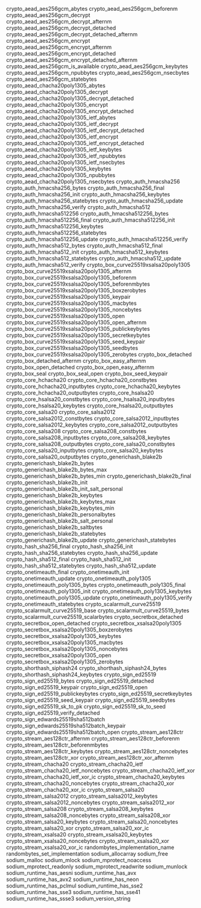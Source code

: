 crypto_aead_aes256gcm_abytes
crypto_aead_aes256gcm_beforenm
crypto_aead_aes256gcm_decrypt
crypto_aead_aes256gcm_decrypt_afternm
crypto_aead_aes256gcm_decrypt_detached
crypto_aead_aes256gcm_decrypt_detached_afternm
crypto_aead_aes256gcm_encrypt
crypto_aead_aes256gcm_encrypt_afternm
crypto_aead_aes256gcm_encrypt_detached
crypto_aead_aes256gcm_encrypt_detached_afternm
crypto_aead_aes256gcm_is_available
crypto_aead_aes256gcm_keybytes
crypto_aead_aes256gcm_npubbytes
crypto_aead_aes256gcm_nsecbytes
crypto_aead_aes256gcm_statebytes
crypto_aead_chacha20poly1305_abytes
crypto_aead_chacha20poly1305_decrypt
crypto_aead_chacha20poly1305_decrypt_detached
crypto_aead_chacha20poly1305_encrypt
crypto_aead_chacha20poly1305_encrypt_detached
crypto_aead_chacha20poly1305_ietf_abytes
crypto_aead_chacha20poly1305_ietf_decrypt
crypto_aead_chacha20poly1305_ietf_decrypt_detached
crypto_aead_chacha20poly1305_ietf_encrypt
crypto_aead_chacha20poly1305_ietf_encrypt_detached
crypto_aead_chacha20poly1305_ietf_keybytes
crypto_aead_chacha20poly1305_ietf_npubbytes
crypto_aead_chacha20poly1305_ietf_nsecbytes
crypto_aead_chacha20poly1305_keybytes
crypto_aead_chacha20poly1305_npubbytes
crypto_aead_chacha20poly1305_nsecbytes
crypto_auth_hmacsha256
crypto_auth_hmacsha256_bytes
crypto_auth_hmacsha256_final
crypto_auth_hmacsha256_init
crypto_auth_hmacsha256_keybytes
crypto_auth_hmacsha256_statebytes
crypto_auth_hmacsha256_update
crypto_auth_hmacsha256_verify
crypto_auth_hmacsha512
crypto_auth_hmacsha512256
crypto_auth_hmacsha512256_bytes
crypto_auth_hmacsha512256_final
crypto_auth_hmacsha512256_init
crypto_auth_hmacsha512256_keybytes
crypto_auth_hmacsha512256_statebytes
crypto_auth_hmacsha512256_update
crypto_auth_hmacsha512256_verify
crypto_auth_hmacsha512_bytes
crypto_auth_hmacsha512_final
crypto_auth_hmacsha512_init
crypto_auth_hmacsha512_keybytes
crypto_auth_hmacsha512_statebytes
crypto_auth_hmacsha512_update
crypto_auth_hmacsha512_verify
crypto_box_curve25519xsalsa20poly1305
crypto_box_curve25519xsalsa20poly1305_afternm
crypto_box_curve25519xsalsa20poly1305_beforenm
crypto_box_curve25519xsalsa20poly1305_beforenmbytes
crypto_box_curve25519xsalsa20poly1305_boxzerobytes
crypto_box_curve25519xsalsa20poly1305_keypair
crypto_box_curve25519xsalsa20poly1305_macbytes
crypto_box_curve25519xsalsa20poly1305_noncebytes
crypto_box_curve25519xsalsa20poly1305_open
crypto_box_curve25519xsalsa20poly1305_open_afternm
crypto_box_curve25519xsalsa20poly1305_publickeybytes
crypto_box_curve25519xsalsa20poly1305_secretkeybytes
crypto_box_curve25519xsalsa20poly1305_seed_keypair
crypto_box_curve25519xsalsa20poly1305_seedbytes
crypto_box_curve25519xsalsa20poly1305_zerobytes
crypto_box_detached
crypto_box_detached_afternm
crypto_box_easy_afternm
crypto_box_open_detached
crypto_box_open_easy_afternm
crypto_box_seal
crypto_box_seal_open
crypto_box_seed_keypair
crypto_core_hchacha20
crypto_core_hchacha20_constbytes
crypto_core_hchacha20_inputbytes
crypto_core_hchacha20_keybytes
crypto_core_hchacha20_outputbytes
crypto_core_hsalsa20
crypto_core_hsalsa20_constbytes
crypto_core_hsalsa20_inputbytes
crypto_core_hsalsa20_keybytes
crypto_core_hsalsa20_outputbytes
crypto_core_salsa20
crypto_core_salsa2012
crypto_core_salsa2012_constbytes
crypto_core_salsa2012_inputbytes
crypto_core_salsa2012_keybytes
crypto_core_salsa2012_outputbytes
crypto_core_salsa208
crypto_core_salsa208_constbytes
crypto_core_salsa208_inputbytes
crypto_core_salsa208_keybytes
crypto_core_salsa208_outputbytes
crypto_core_salsa20_constbytes
crypto_core_salsa20_inputbytes
crypto_core_salsa20_keybytes
crypto_core_salsa20_outputbytes
crypto_generichash_blake2b
crypto_generichash_blake2b_bytes
crypto_generichash_blake2b_bytes_max
crypto_generichash_blake2b_bytes_min
crypto_generichash_blake2b_final
crypto_generichash_blake2b_init
crypto_generichash_blake2b_init_salt_personal
crypto_generichash_blake2b_keybytes
crypto_generichash_blake2b_keybytes_max
crypto_generichash_blake2b_keybytes_min
crypto_generichash_blake2b_personalbytes
crypto_generichash_blake2b_salt_personal
crypto_generichash_blake2b_saltbytes
crypto_generichash_blake2b_statebytes
crypto_generichash_blake2b_update
crypto_generichash_statebytes
crypto_hash_sha256_final
crypto_hash_sha256_init
crypto_hash_sha256_statebytes
crypto_hash_sha256_update
crypto_hash_sha512_final
crypto_hash_sha512_init
crypto_hash_sha512_statebytes
crypto_hash_sha512_update
crypto_onetimeauth_final
crypto_onetimeauth_init
crypto_onetimeauth_update
crypto_onetimeauth_poly1305
crypto_onetimeauth_poly1305_bytes
crypto_onetimeauth_poly1305_final
crypto_onetimeauth_poly1305_init
crypto_onetimeauth_poly1305_keybytes
crypto_onetimeauth_poly1305_update
crypto_onetimeauth_poly1305_verify
crypto_onetimeauth_statebytes
crypto_scalarmult_curve25519
crypto_scalarmult_curve25519_base
crypto_scalarmult_curve25519_bytes
crypto_scalarmult_curve25519_scalarbytes
crypto_secretbox_detached
crypto_secretbox_open_detached
crypto_secretbox_xsalsa20poly1305
crypto_secretbox_xsalsa20poly1305_boxzerobytes
crypto_secretbox_xsalsa20poly1305_keybytes
crypto_secretbox_xsalsa20poly1305_macbytes
crypto_secretbox_xsalsa20poly1305_noncebytes
crypto_secretbox_xsalsa20poly1305_open
crypto_secretbox_xsalsa20poly1305_zerobytes
crypto_shorthash_siphash24
crypto_shorthash_siphash24_bytes
crypto_shorthash_siphash24_keybytes
crypto_sign_ed25519
crypto_sign_ed25519_bytes
crypto_sign_ed25519_detached
crypto_sign_ed25519_keypair
crypto_sign_ed25519_open
crypto_sign_ed25519_publickeybytes
crypto_sign_ed25519_secretkeybytes
crypto_sign_ed25519_seed_keypair
crypto_sign_ed25519_seedbytes
crypto_sign_ed25519_sk_to_pk
crypto_sign_ed25519_sk_to_seed
crypto_sign_ed25519_verify_detached
crypto_sign_edwards25519sha512batch
crypto_sign_edwards25519sha512batch_keypair
crypto_sign_edwards25519sha512batch_open
crypto_stream_aes128ctr
crypto_stream_aes128ctr_afternm
crypto_stream_aes128ctr_beforenm
crypto_stream_aes128ctr_beforenmbytes
crypto_stream_aes128ctr_keybytes
crypto_stream_aes128ctr_noncebytes
crypto_stream_aes128ctr_xor
crypto_stream_aes128ctr_xor_afternm
crypto_stream_chacha20
crypto_stream_chacha20_ietf
crypto_stream_chacha20_ietf_noncebytes
crypto_stream_chacha20_ietf_xor
crypto_stream_chacha20_ietf_xor_ic
crypto_stream_chacha20_keybytes
crypto_stream_chacha20_noncebytes
crypto_stream_chacha20_xor
crypto_stream_chacha20_xor_ic
crypto_stream_salsa20
crypto_stream_salsa2012
crypto_stream_salsa2012_keybytes
crypto_stream_salsa2012_noncebytes
crypto_stream_salsa2012_xor
crypto_stream_salsa208
crypto_stream_salsa208_keybytes
crypto_stream_salsa208_noncebytes
crypto_stream_salsa208_xor
crypto_stream_salsa20_keybytes
crypto_stream_salsa20_noncebytes
crypto_stream_salsa20_xor
crypto_stream_salsa20_xor_ic
crypto_stream_xsalsa20
crypto_stream_xsalsa20_keybytes
crypto_stream_xsalsa20_noncebytes
crypto_stream_xsalsa20_xor
crypto_stream_xsalsa20_xor_ic
randombytes_implementation_name
randombytes_set_implementation
sodium_allocarray
sodium_free
sodium_malloc
sodium_mlock
sodium_mprotect_noaccess
sodium_mprotect_readonly
sodium_mprotect_readwrite
sodium_munlock
sodium_runtime_has_aesni
sodium_runtime_has_avx
sodium_runtime_has_avx2
sodium_runtime_has_neon
sodium_runtime_has_pclmul
sodium_runtime_has_sse2
sodium_runtime_has_sse3
sodium_runtime_has_sse41
sodium_runtime_has_ssse3
sodium_version_string